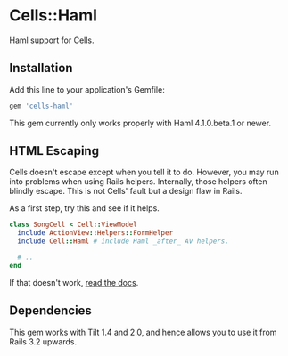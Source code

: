 # Cells::Haml

Haml support for Cells.

## Installation

Add this line to your application's Gemfile:

```ruby
gem 'cells-haml'
```

This gem currently only works properly with Haml 4.1.0.beta.1 or newer.

## HTML Escaping

Cells doesn't escape except when you tell it to do. However, you may run into problems when using Rails helpers. Internally, those helpers often blindly escape. This is not Cells' fault but a design flaw in Rails.

As a first step, try this and see if it helps.

```ruby
class SongCell < Cell::ViewModel
  include ActionView::Helpers::FormHelper
  include Cell::Haml # include Haml _after_ AV helpers.

  # ..
end
```

If that doesn't work, [read the docs](http://trailblazer.to/gems/cells/cells4.html#html-escaping).

## Dependencies

This gem works with Tilt 1.4 and 2.0, and hence allows you to use it from Rails 3.2 upwards.
